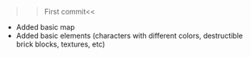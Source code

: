 >>First commit<<
- Added basic map
- Added basic elements (characters with different colors, destructible brick blocks, textures, etc)